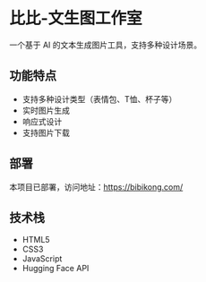 # 比比-文生图工作室

一个基于 AI 的文本生成图片工具，支持多种设计场景。

## 功能特点

- 支持多种设计类型（表情包、T恤、杯子等）
- 实时图片生成
- 响应式设计
- 支持图片下载

## 部署

本项目已部署，访问地址：https://bibikong.com/

## 技术栈

- HTML5
- CSS3
- JavaScript
- Hugging Face API 
